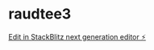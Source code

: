 # raudtee3

[Edit in StackBlitz next generation editor ⚡️](https://stackblitz.com/~/github.com/kvartiil/raudtee3)